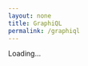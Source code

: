 ```yaml
---
layout: none
title: GraphiQL
permalink: /graphiql
---
```

<style>body { height: 100%; margin: 0; width: 100%; overflow: hidden; } #graphiql { height: 100vh; }</style>

<div id="graphiql">Loading...</div>

<script>

    /**
     * This GraphiQL example illustrates how to use some of GraphiQL's props
     * in order to enable reading and updating the URL parameters, making
     * link sharing of queries a little bit easier.
     *
     * This is only one example of this kind of feature, GraphiQL exposes
     * various React params to enable interesting integrations.
     */

        // Parse the search string to get url parameters.
    var search = window.location.search;
    var parameters = {};
    search.substr(1).split('&').forEach(function (entry) {
        var eq = entry.indexOf('=');
        if (eq >= 0) {
            parameters[decodeURIComponent(entry.slice(0, eq))] =
                decodeURIComponent(entry.slice(eq + 1));
        }
    });

    // if variables was provided, try to format it.
    if (parameters.variables) {
        try {
            parameters.variables =
                JSON.stringify(JSON.parse(parameters.variables), null, 2);
        } catch (e) {
            // Do nothing, we want to display the invalid JSON as a string, rather
            // than present an error.
        }
    }

    // When the query and variables string is edited, update the URL bar so
    // that it can be easily shared
    function onEditQuery(newQuery) {
        parameters.query = newQuery;
        updateURL();
    }

    function onEditVariables(newVariables) {
        parameters.variables = newVariables;
        updateURL();
    }

    function onEditOperationName(newOperationName) {
        parameters.operationName = newOperationName;
        updateURL();
    }

    function updateURL() {
        var newSearch = '?' + Object.keys(parameters).filter(function (key) {
                return Boolean(parameters[key]);
            }).map(function (key) {
                return encodeURIComponent(key) + '=' +
                       encodeURIComponent(parameters[key]);
            }).join('&');
        history.replaceState(null, null, newSearch);
    }



    // Defines a GraphQL fetcher using the fetch API. You're not required to
    // use fetch, and could instead implement graphQLFetcher however you like,
    // as long as it returns a Promise or Observable.
    function graphQLFetcher(graphQLParams) {
        return fetch('/graphql', {
            method: 'post',
            headers: {
                'Accept': 'application/json',
                'Content-Type': 'application/json'
            },
            body: JSON.stringify(graphQLParams),
            credentials: 'include',
        }).then(function (response) {
            return response.text();
        }).then(function (responseBody) {
            try {
                return JSON.parse(responseBody);
            } catch (error) {
                return responseBody;
            }
        });
    }

    // Render GraphiQL /> into the body.
    // See the README in the top level of this module to learn more about
    // how you can customize GraphiQL by providing different values or
    // additional child elements.
    ReactDOM.render(
        React.createElement(GraphiQL, {
            fetcher: graphQLFetcher,
            query: parameters.query,
            variables: parameters.variables,
            operationName: parameters.operationName,
            onEditQuery: onEditQuery,
            onEditVariables: onEditVariables,
            onEditOperationName: onEditOperationName
        }),
        document.getElementById('graphiql')
    );
    
</script> 
<script src="//cdn.jsdelivr.net/es6-promise/4.0.5/es6-promise.auto.min.js"></script> 
<script src="//cdn.jsdelivr.net/fetch/0.9.0/fetch.min.js"></script> 
<script src="//cdn.jsdelivr.net/react/15.4.2/react.min.js"></script> 
<script src="//cdn.jsdelivr.net/react/15.4.2/react-dom.min.js"></script> 
<link rel="stylesheet" href="//cdn.jsdelivr.net/npm/graphiql@0.11.2/graphiql.css"/>  
<script src="//cdn.jsdelivr.net/npm/graphiql@0.11.2/graphiql.js"></script>